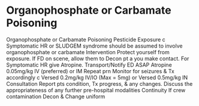 # Organophosphate or Carbamate Poisoning

Organophosphate or Carbamate Poisoning
Pesticide Exposure c Symptomatic HR or SLUDGEM syndrome should be assumed to involve organophosphate or carbamate
Intervention
Protect yourself from exposure.
If FD on scene, allow them to Decon pt a you make contact.
For Symptomatic HR give Atropine. Transport/Notify ED ASAP
Atropine 0.05mg/kg IV (preferred) or IM
Repeat prn
Monitor for seizures & Tx accordingly c Versed 0.2mg/kg IV/IO
(Max = 5mg)         or Versed 0.5mg/kg IN
Consultation
Report pts condition, Tx progress, & any changes.
Discuss the appropriateness of any further pre-hospital modalities
Continuity
If crew contamination  Decon & Change uniform

